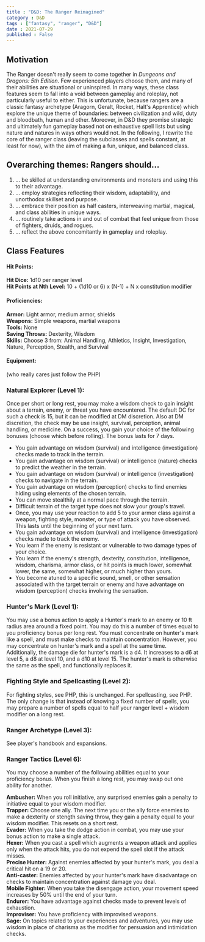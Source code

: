 ```yaml
---
title : "D&D: The Ranger Reimagined"
category : D&D
tags : ["fantasy", "ranger", "D&D"]
date : 2021-07-29
published : False
---
```

## Motivation 

The Ranger doesn't really seem to come together in *Dungeons and Dragons: 5th Edition*. 
Few experienced players choose them, and many of their abilities are situational or uninspired. 
In many ways, these class features seem to fall into a void between gameplay and roleplay, not particularly useful to either. 
This is unfortunate, because rangers are a classic fantasy archetype (Aragorn, Geralt, Rocket, Halt's Apprentice) which explore the unique theme of boundaries: between civilization and wild, duty and bloodbath, human and other.
Moreover, in D&D they promise strategic and ultimately fun gameplay based not on exhaustive spell lists but using nature and natures in ways others would not. 
In the following, I rewrite the core of the ranger class (leaving the subclasses and spells constant, at least for now), with the aim of making a fun, unique, and balanced class. 

## Overarching themes: Rangers should...
1. ... be skilled at understanding environments and monsters and using this to their advantage. 
2. ... employ strategies reflecting their wisdom, adaptability, and unorthodox skillset and purpose. 
3. ... embrace their position as half casters, interweaving martial, magical, and class abilities in unique ways. 
4. ... routinely take actions in and out of combat that feel unique from those of fighters, druids, and rogues. 
5. ... reflect the above concomitantly in gameplay and roleplay. 

## Class Features

#### Hit Points: 
**Hit Dice:** 1d10 per ranger level  
**Hit Points at Nth Level:** 10 + (1d10 or 6) x (N-1) + N x constitution modifier

#### Proficiencies: 
**Armor:** Light armor, medium armor, shields  
**Weapons:** Simple weapons, martial weapons  
**Tools:** None  
**Saving Throws:** Dexterity, Wisdom  
**Skills:** Choose 3 from: Animal Handling, Athletics, Insight, Investigation, Nature, Perception, Stealth, and Survival 

#### Equipment: 
(who really cares just follow the PHP)

### Natural Explorer (Level 1):
Once per short or long rest, you may make a wisdom check to gain insight about a terrain, enemy, or threat you have encountered. The default DC for such a check is 15, but it can be modified at DM discretion. Also at DM discretion, the check may be use insight, survival, perception, animal handling, or medicine. On a success, you gain your choice of the following bonuses (choose which before rolling). The bonus lasts for 7 days. 
* You gain advantage on wisdom (survival) and intelligence (investigation) checks made to track in the terrain. 
* You gain advantage on wisdom (survival) or intelligence (nature) checks to predict the weather in the terrain. 
* You gain advantage on wisdom (survival) or intelligence (investigation) checks to navigate in the terrain. 
* You gain advantage on wisdom (perception) checks to find enemies hiding using elements of the chosen terrain. 
* You can move stealthily at a normal pace through the terrain. 
* Difficult terrain of the target type does not slow your group's travel.
* Once, you may use your reaction to add 5 to your armor class against a weapon, fighting style, monster, or type of attack you have observed. This lasts until the beginning of your next turn.
* You gain advantage on wisdom (survival) and intelligence (investigation) checks made to track the enemy. 
* You learn if the enemy is resistant or vulnerable to two damage types of your choice. 
* You learn if the enemy's strength, dexterity, constitution, intelligence, wisdom, charisma, armor class, or hit points is much lower, somewhat lower, the same, somewhat higher, or much higher than yours. 
* You become atuned to a specific sound, smell, or other sensation associated with the target terrain or enemy and have advantage on wisdom (perception) checks involving the sensation. 

### Hunter's Mark (Level 1): 
You may use a bonus action to apply a Hunter's mark to an enemy or 10 ft radius area around a fixed point. You may do this a number of times equal to you proficiency bonus per long rest. 
You must concentrate on hunter's mark like a spell, and must make checks to maintain concentration. However, you may concentrate on hunter's mark and a spell at the same time. 
Additionally, the damage die for hunter's mark is a d4. It increases to a d6 at level 5, a d8 at level 10, and a d10 at level 15. 
The hunter's mark is otherwise the same as the spell, and functionally replaces it. 

### Fighting Style and Spellcasting (Level 2): 
For fighting styles, see PHP, this is unchanged. 
For spellcasting, see PHP. The only change is that instead of knowing a fixed number of spells, you may prepare a number of spells equal to half your ranger level + wisdom modifier on a long rest. 

### Ranger Archetype (Level 3): 
See player's handbook and expansions. 

### Ranger Tactics (Level 6): 
You may choose a number of the following abilities equal to your proficiency bonus. When you finish a long rest, you may swap out one ability for another. 

**Ambusher:** When you roll initiative, any surprised enemies gain a penalty to initiative equal to your wisdom modifier.   
**Trapper:** Choose one ally. The next time you or the ally force enemies to make a dexterity or stength saving throw, they gain a penalty equal to your wisdom modifier. This resets on a short rest.   
**Evader:** When you take the dodge action in combat, you may use your bonus action to make a single attack.   
**Hexer:** When you cast a spell which augments a weapon attack and applies only when the attack hits, you do not expend the spell slot if the attack misses.   
**Precise Hunter:** Against enemies affected by your hunter's mark, you deal a critical hit on a 19 or 20.   
**Anti-caster:** Enemies affected by your hunter's mark have disadvantage on checks to maintain concentration against damage you deal.   
**Mobile Fighter:** When you take the disengage action, your movement speed increases by 50% until the end of your turn.   
**Endurer:** You have advantage against checks made to prevent levels of exhaustion.   
**Improviser:** You have proficiency with improvised weapons.   
**Sage:** On topics related to your experiences and adventures, you may use wisdom in place of charisma as the modifier for persuasion and intimidation checks.   



